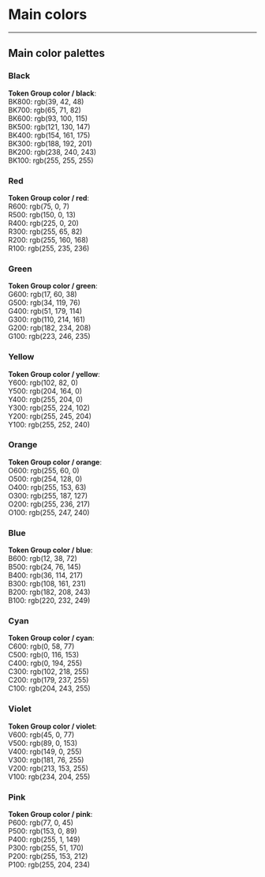 
# Main colors

---

## Main color palettes

### Black

  
**Token Group color / black**:    
BK800: rgb(39, 42, 48)  
BK700: rgb(65, 71, 82)  
BK600: rgb(93, 100, 115)  
BK500: rgb(121, 130, 147)  
BK400: rgb(154, 161, 175)  
BK300: rgb(188, 192, 201)  
BK200: rgb(238, 240, 243)  
BK100: rgb(255, 255, 255)  


### Red

  
**Token Group color / red**:    
R600: rgb(75, 0, 7)  
R500: rgb(150, 0, 13)  
R400: rgb(225, 0, 20)  
R300: rgb(255, 65, 82)  
R200: rgb(255, 160, 168)  
R100: rgb(255, 235, 236)  


### Green

  
**Token Group color / green**:    
G600: rgb(17, 60, 38)  
G500: rgb(34, 119, 76)  
G400: rgb(51, 179, 114)  
G300: rgb(110, 214, 161)  
G200: rgb(182, 234, 208)  
G100: rgb(223, 246, 235)  


### Yellow

  
**Token Group color / yellow**:    
Y600: rgb(102, 82, 0)  
Y500: rgb(204, 164, 0)  
Y400: rgb(255, 204, 0)  
Y300: rgb(255, 224, 102)  
Y200: rgb(255, 245, 204)  
Y100: rgb(255, 252, 240)  


### Orange

  
**Token Group color / orange**:    
O600: rgb(255, 60, 0)  
O500: rgb(254, 128, 0)  
O400: rgb(255, 153, 63)  
O300: rgb(255, 187, 127)  
O200: rgb(255, 236, 217)  
O100: rgb(255, 247, 240)  


### Blue

  
**Token Group color / blue**:    
B600: rgb(12, 38, 72)  
B500: rgb(24, 76, 145)  
B400: rgb(36, 114, 217)  
B300: rgb(108, 161, 231)  
B200: rgb(182, 208, 243)  
B100: rgb(220, 232, 249)  


### Cyan

  
**Token Group color / cyan**:    
C600: rgb(0, 58, 77)  
C500: rgb(0, 116, 153)  
C400: rgb(0, 194, 255)  
C300: rgb(102, 218, 255)  
C200: rgb(179, 237, 255)  
C100: rgb(204, 243, 255)  


### Violet

  
**Token Group color / violet**:    
V600: rgb(45, 0, 77)  
V500: rgb(89, 0, 153)  
V400: rgb(149, 0, 255)  
V300: rgb(181, 76, 255)  
V200: rgb(213, 153, 255)  
V100: rgb(234, 204, 255)  


### Pink

  
**Token Group color / pink**:    
P600: rgb(77, 0, 45)  
P500: rgb(153, 0, 89)  
P400: rgb(255, 1, 149)  
P300: rgb(255, 51, 170)  
P200: rgb(255, 153, 212)  
P100: rgb(255, 204, 234)  
